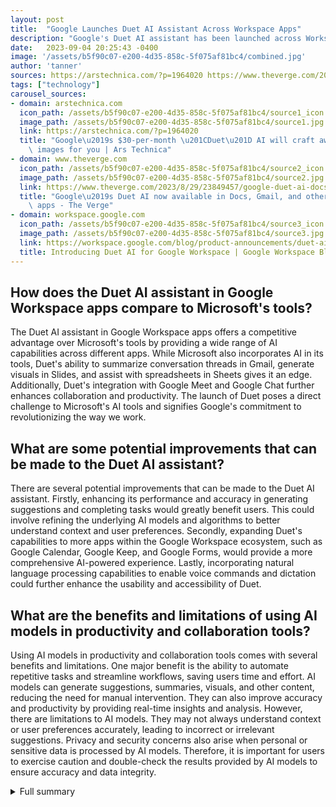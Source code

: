 ```yaml
---
layout: post
title:  "Google Launches Duet AI Assistant Across Workspace Apps"
description: "Google's Duet AI assistant has been launched across Workspace apps, offering a range of AI capabilities to enhance productivity and collaboration. With applications in popular apps like Gmail, Docs, Slides, and Sheets, Duet aims to transform the way we work by streamlining workflows and providing valuable assistance."
date:   2023-09-04 20:25:43 -0400
image: '/assets/b5f90c07-e200-4d35-858c-5f075af81bc4/combined.jpg'
author: 'tanner'
sources: https://arstechnica.com/?p=1964020 https://www.theverge.com/2023/8/29/23849457/google-duet-ai-docs-slides-gmail https://workspace.google.com/blog/product-announcements/duet-ai https://9to5google.com/2023/06/02/google-slides-image-generation/ https://www.financealliance.io/google-bard-with-google-sheets-excel/ https://apps.google.com/meet/ https://www.sypnotix.com/reviews/lenovo-chromebook-duet-review
tags: ["technology"]
carousel_sources:
- domain: arstechnica.com
  icon_path: /assets/b5f90c07-e200-4d35-858c-5f075af81bc4/source1_icon.jpg
  image_path: /assets/b5f90c07-e200-4d35-858c-5f075af81bc4/source1.jpg
  link: https://arstechnica.com/?p=1964020
  title: "Google\u2019s $30-per-month \u201CDuet\u201D AI will craft awkward emails,\
    \ images for you | Ars Technica"
- domain: www.theverge.com
  icon_path: /assets/b5f90c07-e200-4d35-858c-5f075af81bc4/source2_icon.jpg
  image_path: /assets/b5f90c07-e200-4d35-858c-5f075af81bc4/source2.jpg
  link: https://www.theverge.com/2023/8/29/23849457/google-duet-ai-docs-slides-gmail
  title: "Google\u2019s Duet AI now available in Docs, Gmail, and other Workspace\
    \ apps - The Verge"
- domain: workspace.google.com
  icon_path: /assets/b5f90c07-e200-4d35-858c-5f075af81bc4/source3_icon.jpg
  image_path: /assets/b5f90c07-e200-4d35-858c-5f075af81bc4/source3.jpg
  link: https://workspace.google.com/blog/product-announcements/duet-ai
  title: Introducing Duet AI for Google Workspace | Google Workspace Blog
---
```


## How does the Duet AI assistant in Google Workspace apps compare to Microsoft's tools?
The Duet AI assistant in Google Workspace apps offers a competitive advantage over Microsoft's tools by providing a wide range of AI capabilities across different apps. While Microsoft also incorporates AI in its tools, Duet's ability to summarize conversation threads in Gmail, generate visuals in Slides, and assist with spreadsheets in Sheets gives it an edge. Additionally, Duet's integration with Google Meet and Google Chat further enhances collaboration and productivity. The launch of Duet poses a direct challenge to Microsoft's AI tools and signifies Google's commitment to revolutionizing the way we work.

## What are some potential improvements that can be made to the Duet AI assistant?
There are several potential improvements that can be made to the Duet AI assistant. Firstly, enhancing its performance and accuracy in generating suggestions and completing tasks would greatly benefit users. This could involve refining the underlying AI models and algorithms to better understand context and user preferences. Secondly, expanding Duet's capabilities to more apps within the Google Workspace ecosystem, such as Google Calendar, Google Keep, and Google Forms, would provide a more comprehensive AI-powered experience. Lastly, incorporating natural language processing capabilities to enable voice commands and dictation could further enhance the usability and accessibility of Duet.

## What are the benefits and limitations of using AI models in productivity and collaboration tools?
Using AI models in productivity and collaboration tools comes with several benefits and limitations. One major benefit is the ability to automate repetitive tasks and streamline workflows, saving users time and effort. AI models can generate suggestions, summaries, visuals, and other content, reducing the need for manual intervention. They can also improve accuracy and productivity by providing real-time insights and analysis. However, there are limitations to AI models. They may not always understand context or user preferences accurately, leading to incorrect or irrelevant suggestions. Privacy and security concerns also arise when personal or sensitive data is processed by AI models. Therefore, it is important for users to exercise caution and double-check the results provided by AI models to ensure accuracy and data integrity.

<details>
  <summary>Full summary</summary>
Google has announced the launch of its Duet AI assistant across its Workspace apps, including Docs, Gmail, Drive, Slides, and more. Duet offers a variety of AI capabilities in different apps, such as summarizing conversation threads in Gmail, helping with content creation in Docs, generating visuals in Slides, and assisting with spreadsheets in Sheets. The Duet AI assistant has applications in Google Meet and Google Chat as well.<br><br>Initial user reviews have shown varied performance, with some highlighting the potential for improvements in the future. This news comes after Google announced the rollout of Duet AI assistant across all Workspace apps. The Duet tech has been in testing with over a million users, showcasing its potential as a valuable tool for businesses.<br><br>In Gmail, Duet can summarize conversation threads and generate emails. Users can benefit from Duet's assistance in creating content in Google Docs. In Slides, Duet can generate custom visuals to enhance presentation design. For spreadsheet tasks, Duet can assist with formatting and creating spreadsheets in Google Sheets.<br><br>Furthermore, Duet can turn Google Docs outlines into decks in Slides, generate charts from data in spreadsheets, and write email responses. It can even find items in Drive, summarize documents, and perform various other functions to streamline workflow.<br><br>Google will charge $30 per user for access to Duet for large organizations, while pricing for smaller teams is yet to be finalized. Duet poses a direct challenge to Microsoft's tools, as both Google and Microsoft believe AI can revolutionize the way we work. However, it is important to note that AI models are not perfect, and users should double-check results.<br><br>To access Duet, users can find it through a separate menu or within the respective apps. The integration of Duet AI into Workspace apps signifies Google's commitment to embedding generative AI across its suite of collaboration tools.<br><br>In addition to Duet, Google is also expanding Workspace Labs with new features. Image generation is being rolled out in Google Slides, allowing users to create custom backgrounds for presentations. A 'Help me visualize' side panel will be available, offering users the ability to choose from different styles for image generation. Google will generate 6-8 designs with the option to view more.<br><br>Contextual suggestions for replies are also being added in Gmail, taking into account the previous thread. These suggestions will provide specific details that can be added to the generated replies. Google Workspace Labs allows users to sign up and be part of the testing phase for new features.<br><br>Overall, the launch of Duet AI assistant and the expansion of Workspace Labs with new features demonstrate Google's ongoing commitment to enhancing productivity and collaboration. By leveraging the power of AI, Google aims to transform the way we work and streamline the workflows of businesses and individuals alike.
</details>

